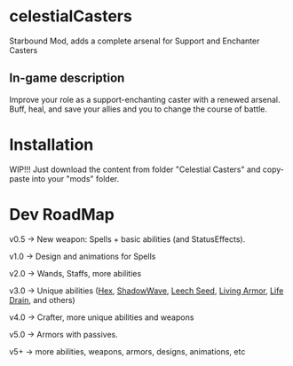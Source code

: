 # celestialCasters
 Starbound Mod, adds a complete arsenal for Support and Enchanter Casters 

## In-game description
 Improve your role as a support-enchanting caster with a renewed arsenal. Buff, heal, and save your allies and you to change the course of battle.


# Installation
 WIP!!!
 Just download the content from folder "Celestial Casters" and copy-paste into your "mods" folder.

# Dev RoadMap
v0.5 → New weapon: Spells + basic abilities (and StatusEffects).

v1.0 → Design and animations for Spells

v2.0 → Wands, Staffs, more abilities

v3.0 → Unique abilities ([Hex](https://dota2.fandom.com/wiki/Lion#Hex), [ShadowWave](https://dota2.fandom.com/wiki/Dazzle#Shadow_Wave), [Leech Seed](https://dota2.fandom.com/wiki/Treant_Protector#Leech_Seed), [Living Armor](https://dota2.fandom.com/wiki/Treant_Protector#Living_Armor), [Life Drain](https://dota2.fandom.com/wiki/Pugna#Life_Drain), and others)

v4.0 → Crafter, more unique abilities and weapons

v5.0 → Armors with passives.

v5+ → more abilities, weapons, armors, designs, animations, etc
